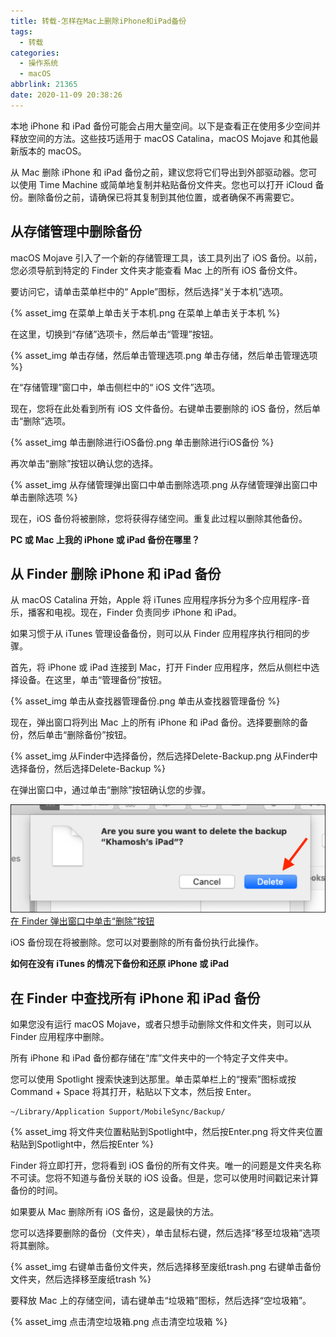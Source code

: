 ```yaml
---
title: 转载-怎样在Mac上删除iPhone和iPad备份
tags:
  - 转载
categories:
  - 操作系统
  - macOS
abbrlink: 21365
date: 2020-11-09 20:38:26
---
```


本地 iPhone 和 iPad 备份可能会占用大量空间。以下是查看正在使用多少空间并释放空间的方法。这些技巧适用于 macOS Catalina，macOS Mojave 和其他最新版本的 macOS。

从 Mac 删除 iPhone 和 iPad 备份之前，建议您将它们导出到外部驱动器。您可以使用 Time Machine 或简单地复制并粘贴备份文件夹。您也可以打开 iCloud 备份。删除备份之前，请确保已将其复制到其他位置，或者确保不再需要它。

<!-- more -->

## 从存储管理中删除备份

macOS Mojave 引入了一个新的存储管理工具，该工具列出了 iOS 备份。以前，您必须导航到特定的 Finder 文件夹才能查看 Mac 上的所有 iOS 备份文件。

要访问它，请单击菜单栏中的“ Apple”图标，然后选择“关于本机”选项。

{% asset_img 在菜单上单击关于本机.png 在菜单上单击关于本机 %}

在这里，切换到“存储”选项卡，然后单击“管理”按钮。

{% asset_img 单击存储，然后单击管理选项.png 单击存储，然后单击管理选项 %}

在“存储管理”窗口中，单击侧栏中的“ iOS 文件”选项。

现在，您将在此处看到所有 iOS 文件备份。右键单击要删除的 iOS 备份，然后单击“删除”选项。

{% asset_img 单击删除进行iOS备份.png 单击删除进行iOS备份 %}

再次单击“删除”按钮以确认您的选择。

{% asset_img 从存储管理弹出窗口中单击删除选项.png 从存储管理弹出窗口中单击删除选项 %}

现在，iOS 备份将被删除，您将获得存储空间。重复此过程以删除其他备份。

**PC 或 Mac 上我的 iPhone 或 iPad 备份在哪里？**

## 从 Finder 删除 iPhone 和 iPad 备份

从 macOS Catalina 开始，Apple 将 iTunes 应用程序拆分为多个应用程序-音乐，播客和电视。现在，Finder 负责同步 iPhone 和 iPad。

如果习惯于从 iTunes 管理设备备份，则可以从 Finder 应用程序执行相同的步骤。

首先，将 iPhone 或 iPad 连接到 Mac，打开 Finder 应用程序，然后从侧栏中选择设备。在这里，单击“管理备份”按钮。

{% asset_img 单击从查找器管理备份.png 单击从查找器管理备份 %}

现在，弹出窗口将列出 Mac 上的所有 iPhone 和 iPad 备份。选择要删除的备份，然后单击“删除备份”按钮。

{% asset_img 从Finder中选择备份，然后选择Delete-Backup.png 从Finder中选择备份，然后选择Delete-Backup %}

在弹出窗口中，通过单击“删除”按钮确认您的步骤。

[![在Finder弹出窗口中单击“删除”按钮](转载-怎样在Mac上删除iPhone和iPad备份/在Finder弹出窗口中单击“删除”按钮-20201119101636083.png)在 Finder 弹出窗口中单击“删除”按钮](https://evestorm.github.io/posts/21365/在Finder弹出窗口中单击“删除”按钮.png)

iOS 备份现在将被删除。您可以对要删除的所有备份执行此操作。

**如何在没有 iTunes 的情况下备份和还原 iPhone 或 iPad**

## 在 Finder 中查找所有 iPhone 和 iPad 备份

如果您没有运行 macOS Mojave，或者只想手动删除文件和文件夹，则可以从 Finder 应用程序中删除。

所有 iPhone 和 iPad 备份都存储在“库”文件夹中的一个特定子文件夹中。

您可以使用 Spotlight 搜索快速到达那里。单击菜单栏上的“搜索”图标或按 Command + Space 将其打开，粘贴以下文本，然后按 Enter。

```shell
~/Library/Application Support/MobileSync/Backup/
```

{% asset_img 将文件夹位置粘贴到Spotlight中，然后按Enter.png 将文件夹位置粘贴到Spotlight中，然后按Enter %}

Finder 将立即打开，您将看到 iOS 备份的所有文件夹。唯一的问题是文件夹名称不可读。您将不知道与备份关联的 iOS 设备。但是，您可以使用时间戳记来计算备份的时间。

如果要从 Mac 删除所有 iOS 备份，这是最快的方法。

您可以选择要删除的备份（文件夹），单击鼠标右键，然后选择“移至垃圾箱”选项将其删除。

{% asset_img 右键单击备份文件夹，然后选择移至废纸trash.png 右键单击备份文件夹，然后选择移至废纸trash %}

要释放 Mac 上的存储空间，请右键单击“垃圾箱”图标，然后选择“空垃圾箱”。

{% asset_img 点击清空垃圾箱.png 点击清空垃圾箱 %}
